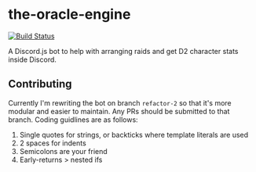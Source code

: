 # the-oracle-engine
[![Build Status](https://travis-ci.com/MacND/the-oracle-engine.svg?branch=master)](https://travis-ci.com/MacND/the-oracle-engine)  

A Discord.js bot to help with arranging raids and get D2 character stats inside Discord.

## Contributing
Currently I'm rewriting the bot on branch `refactor-2` so that it's more modular and easier to maintain.  Any PRs should be submitted to that branch.  Coding guidlines are as follows:  
1) Single quotes for strings, or backticks where template literals are used
2) 2 spaces for indents
3) Semicolons are your friend
4) Early-returns > nested ifs
